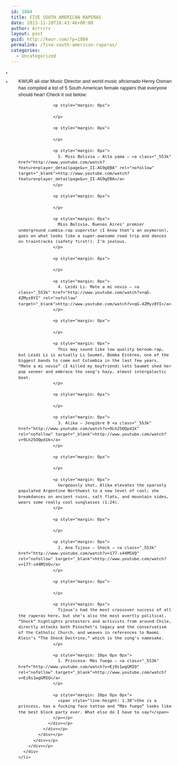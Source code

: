 ```yaml
---
id: 1884
title: FIVE SOUTH AMERICAN RAPERAS
date: 2013-11-20T16:43:46+00:00
author: Arrrrrv
layout: post
guid: http://kwur.com/?p=1884
permalink: /five-south-american-raperas/
categories:
  - Uncategorized
---
```

<div class="pf-content">
  <ul class="uiList _2ne _4kg" id="webMessengerRecentMessages" style="margin: 0px;padding-right: 0px;padding-left: 0px;font-family: 'lucida grande', tahoma, verdana, arial, sans-serif;font-size: 11px;line-height: 14px">
    <li class="_2n3">
       
    </li>
    <li class="webMessengerMessageGroup clearfix" id="wm:mid.1384979841466:b6d7fe0bcf10e0c274" style="padding: 8px 20px 7px;border-width: 1px 0px 0px">
      <div class="clearfix">
        <div class="clearfix _42ef" style="overflow: hidden">
          <div class="_37">
            <div class="_53" id="mid.1384979841466:b6d7fe0bcf10e0c274">
              <div class="_3hi clearfix">
                <div class="_38 direction_ltr" style="direction: ltr;font-size: 13px;line-height: 1.38;margin-right: 50px">
                  <p style="margin: 0px">
                    KWUR all-star Music Director and world music aficionado Henry Osman has compiled a list of 5 South American female rappers that everyone should hear! Check it out below:
                  </p>
                  
                  <p style="margin: 0px">
                     
                  </p>
                  
                  <p style="margin: 0px">
                     
                  </p>
                  
                  <p style="margin: 0px">
                    5. Miss Bolivia – Alta yama – <a class="_553k" href="http://www.youtube.com/watch?feature=player_detailpage&v=_II-AG9gEBA" rel="nofollow" target="_blank">http://www.youtube.com/watch?feature=player_detailpage&v=_II-AG9gEBA</a>
                  </p>
                  
                  <p style="margin: 0px">
                     
                  </p>
                  
                  <p style="margin: 0px">
                    Miss Bolivia, Buenos Aires’ premier underground cumbia-rap superstar (I know that’s an oxymoron), goes on what looks like a super-awesome road trip and dances on traintracks (safety first!). I’m jealous.
                  </p>
                  
                  <p style="margin: 0px">
                     
                  </p>
                  
                  <p style="margin: 0px">
                    4. Leidi Li- Mate a mi novio – <a class="_553k" href="http://www.youtube.com/watch?v=qG-4ZMyz8YI" rel="nofollow" target="_blank">http://www.youtube.com/watch?v=qG-4ZMyz8YI</a>
                  </p>
                  
                  <p style="margin: 0px">
                     
                  </p>
                  
                  <p style="margin: 0px">
                    This may sound like low quality beroom-rap, but Leidi Li is actually Li Saumet, Bomba Estéreo, one of the biggest bands to come out Colombia in the last few years. “Mate a mi novio” (I killed my boyfriend) lets Saumet shed her pop veneer and embrace the song’s hazy, almost intergalactic beat.
                  </p>
                  
                  <p style="margin: 0px">
                     
                  </p>
                  
                  <p style="margin: 0px">
                    3. Alika – Jengibre 0 <a class="_553k" href="http://www.youtube.com/watch?v=9Lh25OQpd1k" rel="nofollow" target="_blank">http://www.youtube.com/watch?v=9Lh25OQpd1k</a>
                  </p>
                  
                  <p style="margin: 0px">
                     
                  </p>
                  
                  <p style="margin: 0px">
                    Gorgeously shot, Alika elevates the sparsely populated Argentine Northwest to a new level of cool; she breakdances on ancient ruins, salt flats, and mountain sides, wears some really cool sunglasses (1:24).
                  </p>
                  
                  <p style="margin: 0px">
                     
                  </p>
                  
                  <p style="margin: 0px">
                    2. Ana Tijoux – Shock – <a class="_553k" href="http://www.youtube.com/watch?v=177-s44MSVQ" rel="nofollow" target="_blank">http://www.youtube.com/watch?v=177-s44MSVQ</a>
                  </p>
                  
                  <p style="margin: 0px">
                     
                  </p>
                  
                  <p style="margin: 0px">
                    Tijoux’s had the most crossover success of all the raperas here, but she’s also the most overtly political. “Shock” highlights protesters and activists from around Chile, directly attacks both Pinochet’s legacy and the conservatism of the Catholic Church, and weaves in references to Naomi Klein’s “The Shock Doctrine,” which is the song’s namesake.
                  </p>
                  
                  <p style="margin: 10px 0px 0px">
                    1. Princesa- Más fuego – <a class="_553k" href="http://www.youtube.com/watch?v=Ej8s1wgGMIQ" rel="nofollow" target="_blank">http://www.youtube.com/watch?v=Ej8s1wgGMIQ</a>
                  </p>
                  
                  <p style="margin: 10px 0px 0px">
                    <span style="line-height: 1.38">She is a princess, has a fucking face tattoo and “Más fuego” looks like the best block party ever. What else do I have to say?</span>
                  </p></p>
                </div></p>
              </div></p>
            </div></p>
          </div></p>
        </div></p>
      </div>
    </li>
  </ul>
</div>